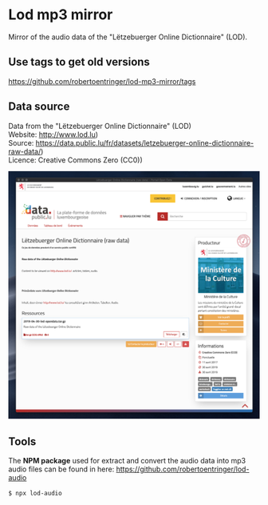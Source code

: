 # Lod mp3 mirror

Mirror of the audio data of the "Lëtzebuerger Online Dictionnaire" (LOD).

## Use tags to get old versions

https://github.com/robertoentringer/lod-mp3-mirror/tags

## Data source

Data from the "Lëtzebuerger Online Dictionnaire" (LOD)<br>
Website: http://www.lod.lu)<br>
Source: https://data.public.lu/fr/datasets/letzebuerger-online-dictionnaire-raw-data/)<br>
Licence: Creative Commons Zero (CC0))<br>

[![screenshot.png](screenshot.png)](https://data.public.lu/fr/datasets/letzebuerger-online-dictionnaire-raw-data/)

## Tools

The **NPM package** used for extract and convert the audio data into mp3 audio files can be found in here: https://github.com/robertoentringer/lod-audio

```shell
$ npx lod-audio
```
